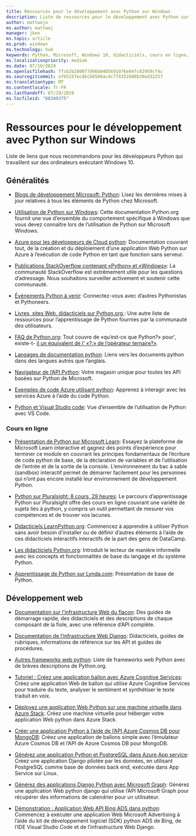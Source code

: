 ```yaml
---
title: Ressources pour le développement avec Python sur Windows
description: Liste de ressources pour le développement avec Python sur Windows.
author: mattwojo
ms.author: mattwoj
manager: jken
ms.topic: article
ms.prod: windows
ms.technology: hub
keywords: Python, Microsoft, Windows 10, didacticiels, cours en ligne, Blogs, événements
ms.localizationpriority: medium
ms.date: 07/19/2019
ms.openlocfilehash: ffcb2b280077d96b0405691976e04fc82959cf4c
ms.sourcegitcommit: afb5157ec4bcb6588ac4cf74352688b30ed32257
ms.translationtype: MT
ms.contentlocale: fr-FR
ms.lasthandoff: 07/19/2019
ms.locfileid: "68349375"
---
```

# <a name="resources-for-developing-with-python-on-windows"></a>Ressources pour le développement avec Python sur Windows

Liste de liens que nous recommandons pour les développeurs Python qui travaillent sur des ordinateurs exécutant Windows 10.

## <a name="general"></a>Généralités

- [Blogs de développement Microsoft: Python](https://devblogs.microsoft.com/python/): Lisez les dernières mises à jour relatives à tous les éléments de Python chez Microsoft.

- [Utilisation de Python sur Windows](https://docs.python.org/3/using/windows.html): Cette documentation Python.org fournit une vue d’ensemble du comportement spécifique à Windows que vous devez connaître lors de l’utilisation de Python sur Microsoft Windows.

- [Azure pour les développeurs de Cloud python](https://docs.microsoft.com/azure/python/): Documentation couvrant tout, de la création et du déploiement d’une application Web Python sur Azure à l’exécution de code Python en tant que fonction sans serveur.

- [Publications StackOverflow contenant «Python» et «Windows»](https://stackoverflow.com/questions/4750806/how-do-i-install-pip-on-windows/12476379): La communauté StackOverflow est extrêmement utile pour les questions d’adressage. Nous souhaitons surveiller activement et soutenir cette communauté.

- [Événements Python à venir](https://www.python.org/events/python-events): Connectez-vous avec d’autres Pythonistas et Pythoneers.

- [Livres, sites Web, didacticiels sur Python.org ](https://wiki.python.org/moin/BeginnersGuide/Programmers): Une autre liste de ressources pour l’apprentissage de Python fournies par la communauté des utilisateurs.

- [FAQ de Python.org](https://docs.python.org/3/faq/): Tout couvre de «qu’est-ce que Python?» pour', existe-t- [il un équivalent de l' «?:» de l’opérateur ternaire?»](https://docs.python.org/3/faq/programming.html#is-there-an-equivalent-of-c-s-ternary-operator).

- [Langages de documentation python](https://wiki.python.org/moin/Languages): Liens vers les documents python dans des langues autres que l’anglais.

- [Navigateur de l’API Python](https://docs.microsoft.com/python/api/?view=azure-python): Votre magasin unique pour toutes les API basées sur Python de Microsoft.

- [Exemples de code Azure utilisant python](https://azure.microsoft.com/en-us/resources/samples/?platform=python&sort=0): Apprenez à interagir avec les services Azure à l’aide du code Python.

- [Python et Visual Studio code](https://code.visualstudio.com/docs/languages/python): Vue d’ensemble de l’utilisation de Python avec VS Code.


### <a name="online-courses"></a>Cours en ligne

- [Présentation de Python sur Microsoft Learn](https://docs.microsoft.com/en-us/learn/modules/intro-to-python/): Essayez la plateforme de Microsoft Learn interactive et gagnez des points d’expérience pour terminer ce module en couvrant les principes fondamentaux de l’écriture de code python de base, de la déclaration de variables et de l’utilisation de l’entrée et de la sortie de la console. L’environnement du bac à sable (sandbox) interactif permet de démarrer facilement pour les personnes qui n’ont pas encore installé leur environnement de développement Python.

- [Python sur Pluralsight: 8 cours, 29 heures](https://app.pluralsight.com/paths/skills/python): Le parcours d’apprentissage Python sur Pluralsight offre des cours en ligne couvrant une variété de sujets liés à python, y compris un outil permettant de mesurer vos compétences et de trouver vos lacunes.

- [Didacticiels LearnPython.org](https://www.learnpython.org/): Commencez à apprendre à utiliser Python sans avoir besoin d’installer ou de définir d’autres éléments à l’aide de ces didacticiels interactifs interactifs de la part des gens de DataCamp.

- [Les didacticiels Python.org](https://docs.python.org/3/tutorial/index.html): Introduit le lecteur de manière informelle avec les concepts et fonctionnalités de base du langage et du système Python.

- [Apprentissage de Python sur Lynda.com](https://www.lynda.com/Python-tutorials/Learning-Python/661773-2.html): Présentation de base de Python.

## <a name="web-development"></a>Développement web

- [Documentation sur l’infrastructure Web du flacon](https://flask.palletsprojects.com/en/1.1.x/): Des guides de démarrage rapide, des didacticiels et des descriptions de chaque composant de la fiole, avec une référence d’API complète.

- [Documentation de l’infrastructure Web Django](https://docs.djangoproject.com/en/2.2/): Didacticiels, guides de rubriques, informations de référence sur les API et guides de procédures.

- [Autres frameworks web python](https://wiki.python.org/moin/WebFrameworks): Liste de frameworks web Python avec de brèves descriptions de Python.org.

- [Tutoriel : Créez une application ballon avec Azure Cognitive Services](https://docs.microsoft.com/azure/cognitive-services/translator/tutorial-build-flask-app-translation-synthesis): Créez une application Web de ballon qui utilise Azure Cognitive Services pour traduire du texte, analyser le sentiment et synthétiser le texte traduit en voix.

- [Déployez une application Web Python sur une machine virtuelle dans Azure Stack](https://docs.microsoft.com/azure-stack/user/azure-stack-dev-start-howto-vm-python): Créez une machine virtuelle pour héberger votre application Web python dans Azure Stack.

- [Créer une application Python à l’aide de l’API Azure Cosmos DB pour MongoDB](https://docs.microsoft.com/azure/cosmos-db/create-mongodb-flask): Créez une application de ballons simple avec l’émulateur Azure Cosmos DB et l’API de Azure Cosmos DB pour MongoDB.

- [Générez une application Python et PostgreSQL dans Azure App service](https://docs.microsoft.com/azure/app-service/containers/tutorial-python-postgresql-app): Créez une application Django pilotée par les données, en utilisant PostgreSQL comme base de données back end, exécutée dans App Service sur Linux.

- [Générez des applications Django Python avec Microsoft Graph](https://docs.microsoft.com/graph/tutorials/python): Générez une application Web python django qui utilise l’API Microsoft Graph pour récupérer des informations de calendrier pour un utilisateur.

- [Démonstration : Application Web API Bing ADS dans python](https://docs.microsoft.com/advertising/guides/walkthrough-web-application-python?view=bingads-13): Commencez à exécuter une application Web Microsoft Advertising à l’aide du kit de développement logiciel (SDK) python ADS de Bing, de l’IDE Visual Studio Code et de l’infrastructure Web Django.

<!-- ## Data Science and Machine Learning

- Anaconda - brief description
- Canopy - brief description
- TensorFlow - brief description
- Scikit-Learn, Keras, PyTorch, etc - brief descriptions

## Desktop GUI app and IoT development

- PyQT - brief description
- PyJs - brief description
- PyGUI - brief descriptio
- Kivy - brief descriptio
- PyGTK - brief descriptio
- WxPython - brief description
- PyGame - brief description (with links to our internal games once they're done?) -->
